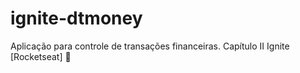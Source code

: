# ignite-dtmoney
Aplicação para controle de transações financeiras. Capítulo II Ignite [Rocketseat] :rocket:
